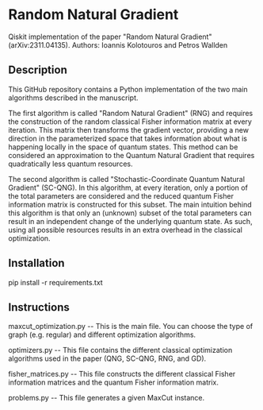 # Random Natural Gradient

Qiskit implementation of the paper "Random Natural Gradient" (arXiv:2311.04135).
Authors: Ioannis Kolotouros and Petros Wallden

## Description

This GitHub repository contains a Python implementation of the two main algorithms described in the manuscript. 

The first algorithm is called "Random Natural Gradient" (RNG) and requires the construction of the random classical Fisher information matrix at every iteration. This matrix then transforms the gradient vector, providing a new direction in the parameterized space that takes information about what is happening locally in the space of quantum states. This method can be considered an approximation to the Quantum Natural Gradient that requires quadratically less quantum resources.

The second algorithm is called "Stochastic-Coordinate Quantum Natural Gradient" (SC-QNG). In this algorithm, at every iteration, only a portion of the total parameters are considered and the reduced quantum Fisher information matrix is constructed for this subset. The main intuition behind this algorithm is that only an (unknown) subset of the total parameters can result in an independent change of the underlying quantum state. As such, using all possible resources results in an extra overhead in the classical optimization.


## Installation
pip install -r requirements.txt

## Instructions

maxcut_optimization.py -- This is the main file. You can choose the type of graph (e.g. regular) and different optimization algorithms.

optimizers.py -- This file contains the different classical optimization algorithms used in the paper (QNG, SC-QNG, RNG, and GD).

fisher_matrices.py -- This file constructs the different classical Fisher information matrices and the quantum Fisher information matrix.

problems.py -- This file generates a given MaxCut instance.
